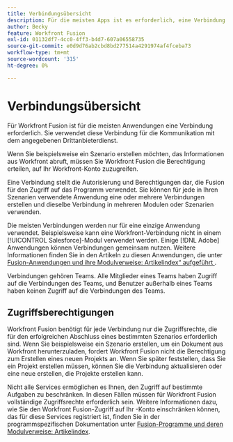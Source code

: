 ```yaml
---
title: Verbindungsübersicht
description: Für die meisten Apps ist es erforderlich, eine Verbindung zu erstellen, über die Adobe Workfront Fusion mit dem angegebenen Drittanbieterdienst entsprechend den Einstellungen des jeweiligen Szenarios kommunizieren kann.
author: Becky
feature: Workfront Fusion
exl-id: 01132df7-4cc0-4ff3-b4d7-607a06558735
source-git-commit: e0d9d76ab2cbd8bd277514a4291974af4fceba73
workflow-type: tm+mt
source-wordcount: '315'
ht-degree: 0%

---
```


# Verbindungsübersicht

Für Workfront Fusion ist für die meisten Anwendungen eine Verbindung erforderlich.  Sie verwendet diese Verbindung für die Kommunikation mit dem angegebenen Drittanbieterdienst.

Wenn Sie beispielsweise ein Szenario erstellen möchten, das Informationen aus Workfront abruft, müssen Sie Workfront Fusion die Berechtigung erteilen, auf Ihr Workfront-Konto zuzugreifen.

Eine Verbindung stellt die Autorisierung und Berechtigungen dar, die Fusion für den Zugriff auf das Programm verwendet. Sie können für jede in Ihren Szenarien verwendete Anwendung eine oder mehrere Verbindungen erstellen und dieselbe Verbindung in mehreren Modulen oder Szenarien verwenden.

Die meisten Verbindungen werden nur für eine einzige Anwendung verwendet. Beispielsweise kann eine Workfront-Verbindung nicht in einem [!UICONTROL Salesforce]-Modul verwendet werden. Einige [!DNL Adobe] Anwendungen können Verbindungen gemeinsam nutzen. Weitere Informationen finden Sie in den Artikeln zu diesen Anwendungen, die unter [Fusion-Anwendungen und ihre Modulverweise: Artikelindex“ aufgeführt ](/help/workfront-fusion/references/apps-and-modules/apps-and-modules-toc.md).

Verbindungen gehören Teams. Alle Mitglieder eines Teams haben Zugriff auf die Verbindungen des Teams, und Benutzer außerhalb eines Teams haben keinen Zugriff auf die Verbindungen des Teams.

## Zugriffsberechtigungen

Workfront Fusion benötigt für jede Verbindung nur die Zugriffsrechte, die für den erfolgreichen Abschluss eines bestimmten Szenarios erforderlich sind. Wenn Sie beispielsweise ein Szenario erstellen, um ein Dokument aus Workfront herunterzuladen, fordert Workfront Fusion nicht die Berechtigung zum Erstellen eines neuen Projekts an. Wenn Sie später feststellen, dass Sie ein Projekt erstellen müssen, können Sie die Verbindung aktualisieren oder eine neue erstellen, die Projekte erstellen kann.

Nicht alle Services ermöglichen es Ihnen, den Zugriff auf bestimmte Aufgaben zu beschränken. In diesen Fällen müssen für Workfront Fusion vollständige Zugriffsrechte erforderlich sein. Weitere Informationen dazu, wie Sie den Workfront Fusion-Zugriff auf Ihr -Konto einschränken können, das für diese Services registriert ist, finden Sie in der programmspezifischen Dokumentation unter [Fusion-Programme und deren Modulverweise: Artikelindex](/help/workfront-fusion/references/apps-and-modules/apps-and-modules-toc.md).
